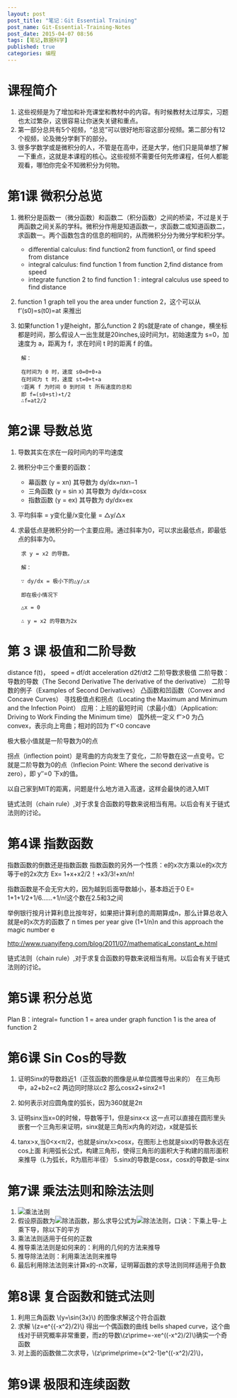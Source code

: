 ```yaml
---
layout: post
post_title: "笔记：Git Essential Training"
post_name: Git-Essential-Training-Notes
post_date: 2015-04-07 08:56
tags: [笔记,数据科学]
published: true
categories: 编程
---
```

# 课程简介

1. 这些视频是为了增加和补充课堂和教材中的内容。有时候教材太过厚实，习题也太过繁杂，这很容易让你迷失关键和重点。
2. 第一部分总共有5个视频，“总览”可以很好地形容这部分视频。第二部分有12个视频，论及微分学剩下的部分。
3. 很多学数学或是微积分的人，不管是在高中，还是大学，他们只是简单想了解一下重点，这就是本课程的核心。这些视频不需要任何先修课程，任何人都能观看，哪怕你完全不知微积分为何物。

# 第1课 微积分总览
1. 微积分是函数一（微分函数）和函数二（积分函数）之间的桥梁，不过是关于两函数之间关系的学科。微积分作用是知道函数一，求函数二或知道函数二，求函数一。两个函数包含的信息的相同的，从而微积分分为微分学和积分学。
	- differential calculus: find function2 from function1, or find speed from distance
	- integral calculus: find function 1 from function 2,find distance from speed
	- integrate function 2 to find function 1 : integral calculus use speed to find distance
2. function 1 graph tell you the area under function 2，这个可以从f’(s0)=s(t0)=at 来推出
3. 如果function 1 y是height，那么function 2 的s就是rate of change，横坐标都是时间，那么假设人一出生就是20inches,设时间为t，初始速度为 s=0，加速度为 a，距离为 f，求在时间 t 时的距离 f 的值。

		解：

		在时间为 0 时，速度 s0=0+0∗a
		在时间为 t 时，速度 st=0+t∗a
		∵距离 f 为时间 0 到时间 t 所有速度的总和
		即 f=(s0+st)∗t/2
		∴f=at2/2

# 第2课 导数总览
1. 导数其实在求在一段时间内的平均速度

2. 微积分中三个重要的函数：

	- 幕函数 (y = xn) 其导数为 dy/dx=nxn−1
	- 三角函数 (y = sin x) 其导数为 dy/dx=cosx
	- 指数函数 (y = ex) 其导数为 dy/dx=ex

3. 平均斜率 = y变化量/x变化量 = △y/△x

4. 求最低点是微积分的一个主要应用。通过斜率为0，可以求出最低点，即最低点的斜率为0。

		求 y = x2 的导数。

		解：

		∵ dy/dx = 极小下的△y/△x

		即在极小情况下

		△x = 0

		∴ y = x2 的导数为2x

# 第 3 课 极值和二阶导数
distance f(t)， speed = df/dt acceleration d2f/dt2
二阶导数求极值
二阶导数：导数的导数（The Second Derivative The derivative of the derivative）
二阶导数的例子（Examples of Second Derivatives）
凸函数和凹函数（Convex and Concave Curves）
寻找极值点和拐点（Locating the Maximum and Minimum and the Infection Point）
应用：上班的最短时间（求最小值）（Application: Driving to Work Finding the Minimum time）
国外统一定义 f″>0 为凸 convex，表示向上弯曲；相对的凹为 f″<0 concave

极大极小值就是一阶导数为0的点

拐点（inflection point）是弯曲的方向发生了变化，二阶导数在这一点变号。它就是二阶导数为0的点（Inflecion Point: Where the second derivative is zero），即 y″=0 下x的值。

以自己家到MIT的距离，问题是什么地方进入高速，这样会最快的进入MIT 

链式法则（chain rule）,对于求复合函数的导数来说相当有用。以后会有关于链式法则的讨论。

# 第4课 指数函数 
指数函数的倒数还是指数函数
指数函数的另外一个性质：e的x次方乘以e的x次方等于e的2x次方
Ex= 1+x+x2/2！+x3/3!+xn/n!

指数函数是不会无穷大的，因为越到后面导数越小，基本趋近于0
E= 1+1+1/2+1/6……+1/n!这个数在2.5和3之间

举例银行按月计算利息比按年好，如果把计算利息的周期算成n，那么计算总收入就是e的x次方的函数了
n times per year give (1+1/n)n and this approach the magic number e

http://www.ruanyifeng.com/blog/2011/07/mathematical_constant_e.html


链式法则（chain rule）,对于求复合函数的导数来说相当有用。以后会有关于链式法则的讨论。

# 第5课 积分总览

Plan B：integral= function 1 = area under graph
function 1 is the area of function 2

# 第6课 Sin Cos的导数
1. 证明Sinx的导数趋近1（正弦函数的图像是从单位圆推导出来的）
		在三角形中，a2+b2=c2
		两边同时除以c2
		那么cosx2+sinx2=1
2. 如何表示对应圆角度的弧长，因为360就是2π
3. 证明sinx当x=0的时候，导数等于1，但是sinx<x
	这一点可以直接在圆形里头嵌套一个三角形来证明，sinx就是三角形x内角的对边，x就是弧长

4. tanx>x,当0<x<π/2，也就是sinx/x>cosx，在图形上也就是sixx的导数永远在cos上面
	利用弧长公式，构建三角形，使得三角形的面积大于构建的扇形面积来推导（L为弧长，R为扇形半径）
5.sinx的导数是cosx，cosx的导数是-sinx

# 第7课 乘法法则和除法法则
1. ![乘法法则](http://upload.wikimedia.org/math/9/1/3/913a40fea61f096e3188d72fccb772ac.png)
2. 假设原函数为![除法函数](http://upload.wikimedia.org/math/8/5/c/85c4e200964ebf85acaee18f2c1f03f3.png)，那么求导公式为![除法法则](http://upload.wikimedia.org/math/1/5/3/153f55aeaa4bba005e1218e1b7e84f22.png)，口诀：下乘上导-上乘下导，除以下的平方
3. 乘法法则适用于任何的正数
4. 推导乘法法则是如何来的：利用的几何的方法来推导
5. 推导除法法则：利用乘法法则来推导
6. 最后利用除法法则来计算x的-n次幂，证明幂函数的求导法则同样适用于负数

# 第8课 复合函数和链式法则

1. 利用三角函数 \\(y=\sin{3x}\\) 的图像求解这个符合函数
2. 求解 \\(z=e^{{-x^2}/2}\\) 得出一个偶函数的曲线 bells shaped curve，这个曲线对于研究概率非常重要，而z的导数\\(z\prime=-xe^((-x^2)/2)\\)确实一个奇函数
3. 对上面的函数做二次求导，\\(z\prime\prime=(x^2-1)e^((-x^2)/2)\\)，

# 第9课 极限和连续函数


<script type="text/javascript" src="http://cdn.mathjax.org/mathjax/latest/MathJax.js?config=default"></script>
